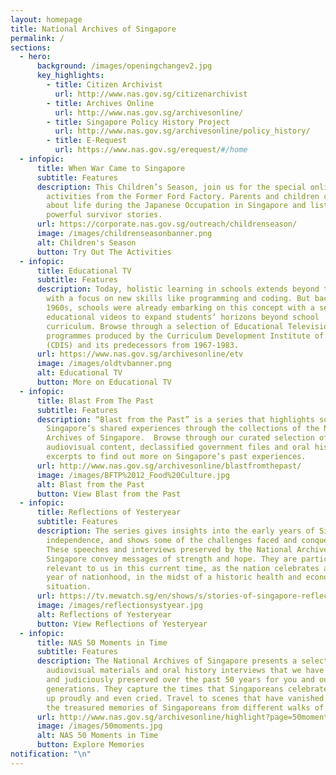 ```yaml
---
layout: homepage
title: National Archives of Singapore
permalink: /
sections:
  - hero:
      background: /images/openingchangev2.jpg
      key_highlights:
        - title: Citizen Archivist
          url: http://www.nas.gov.sg/citizenarchivist
        - title: Archives Online
          url: http://www.nas.gov.sg/archivesonline/
        - title: Singapore Policy History Project
          url: http://www.nas.gov.sg/archivesonline/policy_history/
        - title: E-Request
          url: https://www.nas.gov.sg/erequest/#/home
  - infopic:
      title: When War Came to Singapore
      subtitle: Features
      description: This Children’s Season, join us for the special online edition of
        activities from the Former Ford Factory. Parents and children can learn
        about life during the Japanese Occupation in Singapore and listen to
        powerful survivor stories.
      url: https://corporate.nas.gov.sg/outreach/childrenseason/
      image: /images/childrenseasonbanner.png
      alt: Children's Season
      button: Try Out The Activities
  - infopic:
      title: Educational TV
      subtitle: Features
      description: Today, holistic learning in schools extends beyond the classroom,
        with a focus on new skills like programming and coding. But back in the
        1960s, schools were already embarking on this concept with a series of
        educational videos to expand students’ horizons beyond school
        curriculum. Browse through a selection of Educational Television (ETV)
        programmes produced by the Curriculum Development Institute of Singapore
        (CDIS) and its predecessors from 1967-1983.
      url: https://www.nas.gov.sg/archivesonline/etv
      image: /images/oldtvbanner.png
      alt: Educational TV
      button: More on Educational TV
  - infopic:
      title: Blast From The Past
      subtitle: Features
      description: “Blast from the Past” is a series that highlights some of
        Singapore’s shared experiences through the collections of the National
        Archives of Singapore.  Browse through our curated selection of photos,
        audiovisual content, declassified government files and oral history
        excerpts to find out more on Singapore’s past experiences.
      url: http://www.nas.gov.sg/archivesonline/blastfromthepast/
      image: /images/BFTP%2012_Food%20Culture.jpg
      alt: Blast from the Past
      button: View Blast from the Past
  - infopic:
      title: Reflections of Yesteryear
      subtitle: Features
      description: The series gives insights into the early years of Singapore’s
        independence, and shows some of the challenges faced and conquered.
        These speeches and interviews preserved by the National Archives of
        Singapore convey messages of strength and hope. They are particularly
        relevant to us in this current time, as the nation celebrates another
        year of nationhood, in the midst of a historic health and economic
        situation.
      url: https://tv.mewatch.sg/en/shows/s/stories-of-singapore-reflections-of-yesteryear/episodes
      image: /images/reflectionsystyear.jpg
      alt: Reflections of Yesteryear
      button: View Reflections of Yesteryear
  - infopic:
      title: NAS 50 Moments in Time
      subtitle: Features
      description: The National Archives of Singapore presents a selection of
        audiovisual materials and oral history interviews that we have collected
        and judiciously preserved over the past 50 years for you and our future
        generations. They capture the times that Singaporeans celebrated, stood
        up proudly and even cried. Travel to scenes that have vanished and enjoy
        the treasured memories of Singaporeans from different walks of life.
      url: http://www.nas.gov.sg/archivesonline/highlight?page=50moments
      image: /images/50moments.jpg
      alt: NAS 50 Moments in Time
      button: Explore Memories
notification: "\n"
---
```

